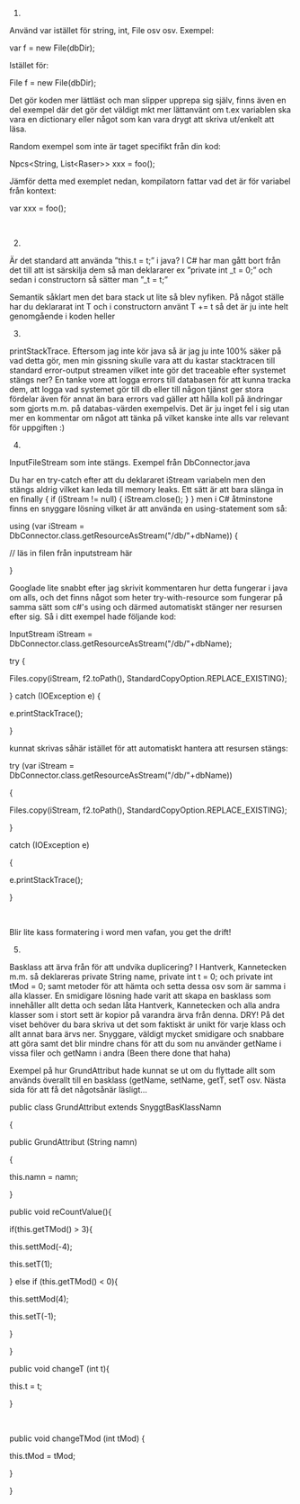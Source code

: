 1)

Använd var istället för string, int, File osv osv. Exempel:

var f = new File(dbDir);

Istället för:

File f = new File(dbDir);

Det gör koden mer lättläst och man slipper upprepa sig själv, finns även en del
exempel där det gör det väldigt mkt mer lättanvänt om t.ex variablen ska vara en
dictionary eller något som kan vara drygt att skriva ut/enkelt att läsa.

Random exempel som inte är taget specifikt från din kod:

Npcs\<String, List\<Raser\>\> xxx = foo();

Jämför detta med exemplet nedan, kompilatorn fattar vad det är för variabel från
kontext:

var xxx = foo();

 

2)

Är det standard att använda ”this.t = t;” i java? I C\# har man gått bort från
det till att ist särskilja dem så man deklararer ex ”private int \_t = 0;” och
sedan i constructorn så sätter man ”_t = t;”

Semantik såklart men det bara stack ut lite så blev nyfiken. På något ställe har
du deklararat int T och i constructorn använt T += t så det är ju inte helt
genomgående i koden heller

3)

printStackTrace. Eftersom jag inte kör java så är jag ju inte 100% säker på vad
detta gör, men min gissning skulle vara att du kastar stacktracen till standard
error-output streamen vilket inte gör det traceable efter systemet stängs ner?
En tanke vore att logga errors till databasen för att kunna tracka dem, att
logga vad systemet gör till db eller till någon tjänst ger stora fördelar även
för annat än bara errors vad gäller att hålla koll på ändringar som gjorts m.m.
på databas-värden exempelvis. Det är ju inget fel i sig utan mer en kommentar om
något att tänka på vilket kanske inte alls var relevant för uppgiften :)

4)

InputFileStream som inte stängs. Exempel från DbConnector.java

Du har en try-catch efter att du deklararet iStream variabeln men den stängs
aldrig vilket kan leda till memory leaks. Ett sätt är att bara slänga in en
finally { if (iStream != null) { iStream.close(); } } men i C\# åtminstone finns
en snyggare lösning vilket är att använda en using-statement som så:

using (var iStream = DbConnector.class.getResourceAsStream("/db/"+dbName)) {

// läs in filen från inputstream här

}

Googlade lite snabbt efter jag skrivit kommentaren hur detta fungerar i java om
alls, och det finns något som heter try-with-resource som fungerar på samma sätt
som c\#'s using och därmed automatiskt stänger ner resursen efter sig. Så i ditt
exempel hade följande kod:

InputStream iStream = DbConnector.class.getResourceAsStream("/db/"+dbName);

try {

Files.copy(iStream, f2.toPath(), StandardCopyOption.REPLACE_EXISTING);

} catch (IOException e) {

e.printStackTrace();

}

kunnat skrivas såhär istället för att automatiskt hantera att resursen stängs:

try (var iStream = DbConnector.class.getResourceAsStream("/db/"+dbName))

{

Files.copy(iStream, f2.toPath(), StandardCopyOption.REPLACE_EXISTING);

}

catch (IOException e)

{

e.printStackTrace();

}

 

Blir lite kass formatering i word men vafan, you get the drift!

5)

Basklass att ärva från för att undvika duplicering? I Hantverk, Kannetecken m.m.
så deklareras private String name, private int t = 0; och private int tMod = 0;
samt metoder för att hämta och setta dessa osv som är samma i alla klasser. En
smidigare lösning hade varit att skapa en basklass som innehåller allt detta och
sedan låta Hantverk, Kannetecken och alla andra klasser som i stort sett är
kopior på varandra ärva från denna. DRY! På det viset behöver du bara skriva ut
det som faktiskt är unikt för varje klass och allt annat bara ärvs ner.
Snyggare, väldigt mycket smidigare och snabbare att göra samt det blir mindre
chans för att du som nu använder getName i vissa filer och getNamn i andra (Been
there done that haha)

Exempel på hur GrundAttribut hade kunnat se ut om du flyttade allt som används
överallt till en basklass (getName, setName, getT, setT osv. Nästa sida för att
få det någotsånär läsligt…

public class GrundAttribut extends SnyggtBasKlassNamn

{

public GrundAttribut (String namn)

{

this.namn = namn;

}

public void reCountValue(){

if(this.getTMod() \> 3){

this.settMod(-4);

this.setT(1);

} else if (this.getTMod() \< 0){

this.settMod(4);

this.setT(-1);

}

}

public void changeT (int t){

this.t = t;

}

 

public void changeTMod (int tMod) {

this.tMod = tMod;

}

}
